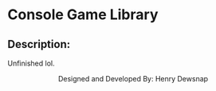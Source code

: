 # Console Game Library

## Description:

Unfinished lol.
























<div align = "center">
  Designed and Developed By: Henry Dewsnap
</div>
